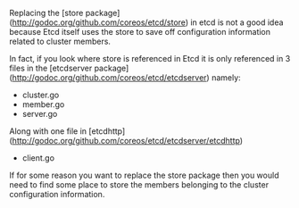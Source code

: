 
Replacing the
[store package]
(http://godoc.org/github.com/coreos/etcd/store)
in etcd is not a good idea because Etcd itself uses the store to save
off configuration information related to cluster members.

In fact, if you look where store is referenced in Etcd it is only referenced
in 3 files in the
[etcdserver package]
(http://godoc.org/github.com/coreos/etcd/etcdserver)
namely:

* cluster.go
* member.go
* server.go

Along with one file in
[etcdhttp]
(http://godoc.org/github.com/coreos/etcd/etcdserver/etcdhttp)

* client.go

If for some reason you want to replace the store package then you would need to find some place to store the members belonging to the cluster configuration information.
